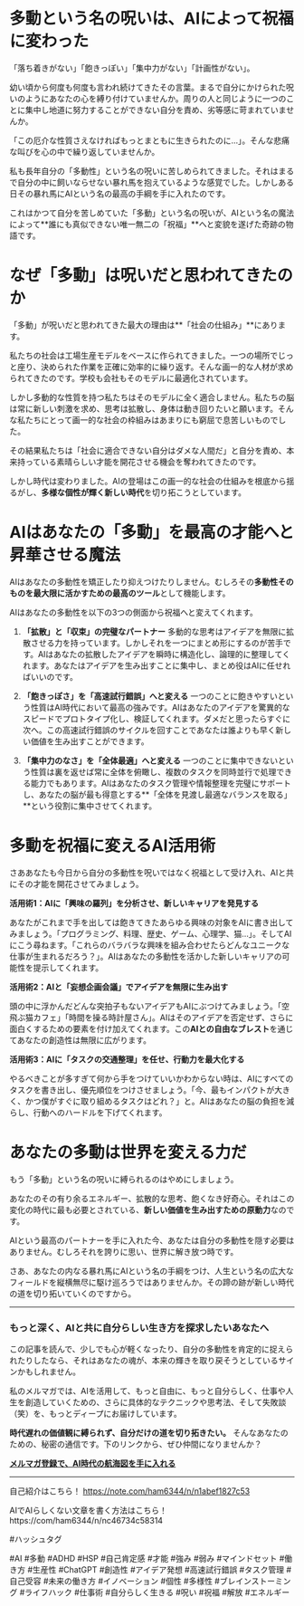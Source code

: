 
# 多動という名の呪いは、AIによって祝福に変わった

「落ち着きがない」「飽きっぽい」「集中力がない」「計画性がない」。

幼い頃から何度も何度も言われ続けてきたその言葉。まるで自分にかけられた呪いのようにあなたの心を縛り付けていませんか。周りの人と同じように一つのことに集中し地道に努力することができない自分を責め、劣等感に苛まれていませんか。

「この厄介な性質さえなければもっとまともに生きられたのに…」。そんな悲痛な叫びを心の中で繰り返していませんか。

私も長年自分の「多動性」という名の呪いに苦しめられてきました。それはまるで自分の中に飼いならせない暴れ馬を抱えているような感覚でした。しかしある日その暴れ馬にAIという名の最高の手綱を手に入れたのです。

これはかつて自分を苦しめていた「多動」という名の呪いが、AIという名の魔法によって**誰にも真似できない唯一無二の「祝福」**へと変貌を遂げた奇跡の物語です。

# なぜ「多動」は呪いだと思われてきたのか

「多動」が呪いだと思われてきた最大の理由は**「社会の仕組み」**にあります。

私たちの社会は工場生産モデルをベースに作られてきました。一つの場所でじっと座り、決められた作業を正確に効率的に繰り返す。そんな画一的な人材が求められてきたのです。学校も会社もそのモデルに最適化されています。

しかし多動的な性質を持つ私たちはそのモデルに全く適合しません。私たちの脳は常に新しい刺激を求め、思考は拡散し、身体は動き回りたいと願います。そんな私たちにとって画一的な社会の枠組みはあまりにも窮屈で息苦しいものでした。

その結果私たちは「社会に適合できない自分はダメな人間だ」と自分を責め、本来持っている素晴らしい才能を開花させる機会を奪われてきたのです。

しかし時代は変わりました。AIの登場はこの画一的な社会の仕組みを根底から揺るがし、**多様な個性が輝く新しい時代**を切り拓こうとしています。

# AIはあなたの「多動」を最高の才能へと昇華させる魔法

AIはあなたの多動性を矯正したり抑えつけたりしません。むしろその**多動性そのものを最大限に活かすための最高のツール**として機能します。

AIはあなたの多動性を以下の3つの側面から祝福へと変えてくれます。

1.  **「拡散」と「収束」の完璧なパートナー**
    多動的な思考はアイデアを無限に拡散させる力を持っています。しかしそれを一つにまとめ形にするのが苦手です。AIはあなたの拡散したアイデアを瞬時に構造化し、論理的に整理してくれます。あなたはアイデアを生み出すことに集中し、まとめ役はAIに任せればいいのです。

2.  **「飽きっぽさ」を「高速試行錯誤」へと変える**
    一つのことに飽きやすいという性質はAI時代において最高の強みです。AIはあなたのアイデアを驚異的なスピードでプロトタイプ化し、検証してくれます。ダメだと思ったらすぐに次へ。この高速試行錯誤のサイクルを回すことであなたは誰よりも早く新しい価値を生み出すことができます。

3.  **「集中力のなさ」を「全体最適」へと変える**
    一つのことに集中できないという性質は裏を返せば常に全体を俯瞰し、複数のタスクを同時並行で処理できる能力でもあります。AIはあなたのタスク管理や情報整理を完璧にサポートし、あなたの脳が最も得意とする**「全体を見渡し最適なバランスを取る」**という役割に集中させてくれます。

# 多動を祝福に変えるAI活用術

さああなたも今日から自分の多動性を呪いではなく祝福として受け入れ、AIと共にその才能を開花させてみましょう。

**活用術1：AIに「興味の羅列」を分析させ、新しいキャリアを発見する**

あなたがこれまで手を出しては飽きてきたあらゆる興味の対象をAIに書き出してみましょう。「プログラミング、料理、歴史、ゲーム、心理学、猫…」。そしてAIにこう尋ねます。「これらのバラバラな興味を組み合わせたらどんなユニークな仕事が生まれるだろう？」。AIはあなたの多動性を活かした新しいキャリアの可能性を提示してくれます。

**活用術2：AIと「妄想企画会議」でアイデアを無限に生み出す**

頭の中に浮かんだどんな突拍子もないアイデアもAIにぶつけてみましょう。「空飛ぶ猫カフェ」「時間を操る時計屋さん」。AIはそのアイデアを否定せず、さらに面白くするための要素を付け加えてくれます。この**AIとの自由なブレスト**を通じてあなたの創造性は無限に広がります。

**活用術3：AIに「タスクの交通整理」を任せ、行動力を最大化する**

やるべきことが多すぎて何から手をつけていいかわからない時は、AIにすべてのタスクを書き出し、優先順位をつけさせましょう。「今、最もインパクトが大きく、かつ僕がすぐに取り組めるタスクはどれ？」と。AIはあなたの脳の負担を減らし、行動へのハードルを下げてくれます。

# あなたの多動は世界を変える力だ

もう「多動」という名の呪いに縛られるのはやめにしましょう。

あなたのその有り余るエネルギー、拡散的な思考、飽くなき好奇心。それはこの変化の時代に最も必要とされている、**新しい価値を生み出すための原動力**なのです。

AIという最高のパートナーを手に入れた今、あなたは自分の多動性を隠す必要はありません。むしろそれを誇りに思い、世界に解き放つ時です。

さあ、あなたの内なる暴れ馬にAIという名の手綱をつけ、人生という名の広大なフィールドを縦横無尽に駆け巡ろうではありませんか。その蹄の跡が新しい時代の道を切り拓いていくのですから。

---

### もっと深く、AIと共に自分らしい生き方を探求したいあなたへ

この記事を読んで、少しでも心が軽くなったり、自分の多動性を肯定的に捉えられたりしたなら、それはあなたの魂が、本来の輝きを取り戻そうとしているサインかもしれません。

私のメルマガでは、AIを活用して、もっと自由に、もっと自分らしく、仕事や人生を創造していくための、さらに具体的なテクニックや思考法、そして失敗談（笑）を、もっとディープにお届けしています。

**時代遅れの価値観に縛られず、自分だけの道を切り拓きたい。** そんなあなたのための、秘密の通信です。下のリンクから、ぜひ仲間になりませんか？

**[メルマガ登録で、AI時代の航海図を手に入れる](https://pessham.com/)**

---

自己紹介はこちら！
https://note.com/ham6344/n/n1abef1827c53

AIでAIらしくない文章を書く方法はこちら！
https://com/ham6344/n/nc46734c58314

#ハッシュタグ

#AI #多動 #ADHD #HSP #自己肯定感 #才能 #強み #弱み #マインドセット #働き方 #生産性 #ChatGPT #創造性 #アイデア発想 #高速試行錯誤 #タスク管理 #自己受容 #未来の働き方 #イノベーション #個性 #多様性 #ブレインストーミング #ライフハック #仕事術 #自分らしく生きる #呪い #祝福 #解放 #エネルギー
